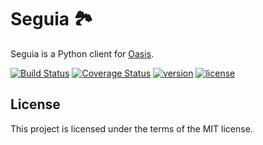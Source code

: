 # Seguia 🏞

Seguia is a Python client for [Oasis](https://github.com/toch/oasis).

[![Build Status](https://travis-ci.org/toch/seguia.svg?branch=master)](https://travis-ci.org/toch/seguia)
[![Coverage Status](https://coveralls.io/repos/github/toch/seguia/badge.svg?branch=master)](https://coveralls.io/github/toch/seguia?branch=master)
[![version](https://img.shields.io/badge/version-unreleased-blue.svg)](./CHANGELOG.md)
[![license](https://img.shields.io/badge/license-MIT-blue.svg)](./LICENSE.md)

## License

This project is licensed under the terms of the MIT license.
